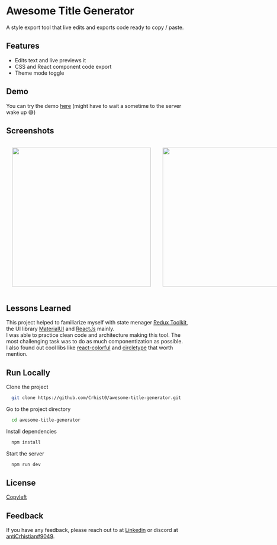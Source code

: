 # Awesome Title Generator

A style export tool that live edits and exports code ready to copy / paste.
## Features

- Edits text and live previews it
- CSS and React component code export
- Theme mode toggle
## Demo

You can try the demo [here](https://bitly.com/AwesomeTitleGenerator) (might have to wait a sometime to the server wake up 😅)
## Screenshots
<div style="display:flex">
<img style="margin: 1rem 1rem" src="https://i.imgur.com/Y6gQI5F.png" width="375" heigth="375">
<img style="margin: 1rem 1rem" src="https://i.imgur.com/kAqSCq0.png" width="375" heigth="375">
<img style="margin: 1rem 1rem" src="https://i.imgur.com/nZc1vHJ.png" width="375" heigth="375">
<img style="margin: 1rem 1rem" src="https://i.imgur.com/5sPk1s4.png" width="375" heigth="375">
  
</div>

## Lessons Learned

This project helped to familiarize myself with state menager [Redux Toolkit](https://redux-toolkit.js.org/), the UI library [MaterialUI](https://mui.com/) and [ReactJs](https://reactjs.org/) mainly. <br/>
I was able to practice clean code and architecture making this tool. The most challenging task was to do as much componentization as possible. <br/>
I also found out cool libs like [react-colorful](https://www.npmjs.com/package/react-colorful) and [circletype](https://circletype.labwire.ca/) that worth mention.<br/>

## Run Locally

Clone the project

```bash
  git clone https://github.com/Crhist0/awesome-title-generator.git
```

Go to the project directory

```bash
  cd awesome-title-generator
```

Install dependencies

```bash
  npm install
```

Start the server

```bash
  npm run dev
```
## License

[Copyleft](https://copyleft.org/)
## Feedback

If you have any feedback, please reach out to at [Linkedin](https://www.linkedin.com/in/crhistian-de-oliveira-b35841161/) or discord at [antiCrhistian#9049](https://www.howtogeek.com/778286/how-to-add-friends-on-discord/).
